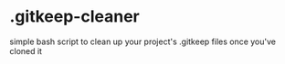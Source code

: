 # .gitkeep-cleaner
simple bash script to clean up your project's .gitkeep files once you've cloned it
